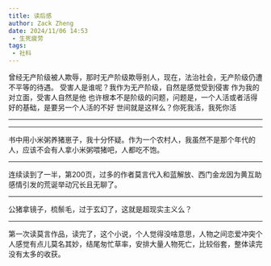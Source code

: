 ```yaml
---
title: 读后感
author: Zack Zheng
date: 2024/11/06 14:53
 - 生死疲劳
tags:
 - 社科
---
```


曾经无产阶级被人欺辱，那时无产阶级欺辱别人，现在，法治社会，无产阶级仍遭不平等的待遇。
受害人是谁呢？我作为无产阶级，自然是感觉受到侵害
作为我的对立面，受害人自然是他
也许根本不是阶级的问题，问题是，一个人活或者活得好的基础，是要另一个人活的不好
世间就是这样么？你死我活，我死你活

--------------------

--------------------

书中用小米粥养猪崽子，我十分怀疑。作为一个农村人，我虽然不是那个年代的人，应该不会有人拿小米粥喂猪吧，人都吃不饱。


--------------------

连续读到了一半，第200页，过多的作者莫言代入和蓝解放、西门金龙因为黄互助感情引发的荒诞举动冗长且无聊了。


--------------------

公猪拿镜子，梳鬃毛，过于玄幻了，这就是超现实主义么？


--------------------

第一次读莫言作品，读完了，这个小说，个人觉得没啥意思，人物之间恋爱冲突个人感觉有点儿莫名其妙，结尾匆忙草率，安排大量人物死亡，比较俗套，整体读完没有太多的收获。
